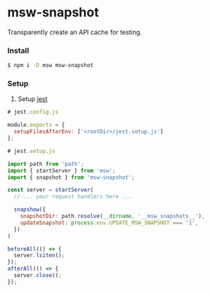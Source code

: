 # msw-snapshot

Transparently create an API cache for testing.

### Install

```sh
$ npm i -D msw msw-snapshot
```

### Setup

1. Setup [jest](https://jestjs.io)

```js
# jest.config.js

module.exports = {
  setupFilesAfterEnv: ['<rootDir>/jest.setup.js']
};
```

```js
# jest.setup.js

import path from 'path';
import { startServer } from 'msw';
import { snapshot } from 'msw-snapshot';

const server = startServer(
  // ... your request handlers here ...

  snapshow({
    snapshotDir: path.resolve(__dirname, '__msw_snapshots__'),
    updateSnapshot: process.env.UPDATE_MSW_SNAPSHOT === '1',
  })
)

beforeAll(() => {
  server.lsiten();
});
afterAll(() => {
  server.close();
});
```

